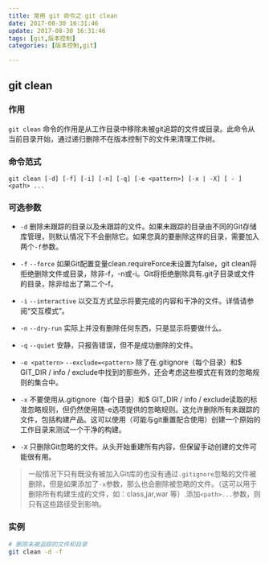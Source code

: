 ```yaml
---
title: 常用 git 命令之 git clean
date: 2017-08-30 16:31:46
update: 2017-08-30 16:31:46
tags: [git,版本控制]
categories: [版本控制,git]

---
```


## git clean

### 作用
`git clean` 命令的作用是从工作目录中移除未被git追踪的文件或目录。此命令从当前目录开始，通过递归删除不在版本控制下的文件来清理工作树。

### 命令范式
```shell
git clean [-d] [-f] [-i] [-n] [-q] [-e <pattern>] [-x | -X] [ - ] <path> ...
```
### 可选参数

* `-d`
删除未跟踪的目录以及未跟踪的文件。如果未跟踪的目录由不同的Git存储库管理，则默认情况下不会删除它。如果您真的要删除这样的目录，需要加入两个`-f`参数。

* `-f`
  `--force`
如果Git配置变量clean.requireForce未设置为false，git clean将拒绝删除文件或目录，除非-f，-n或-i。Git将拒绝删除具有.git子目录或文件的目录，除非给出了第二个-f。

* `-i`
  `--interactive`
以交互方式显示将要完成的内容和干净的文件。详情请参阅“交互模式”。

* `-n`
  `--dry-run`
实际上并没有删除任何东西，只是显示将要做什么。

* `-q`
  `--quiet`
安静，只报告错误，但不是成功删除的文件。

* `-e <pattern>`
  `--exclude=<pattern>`
除了在.gitignore（每个目录）和$ GIT_DIR / info / exclude中找到的那些外，还会考虑这些模式在有效的忽略规则的集合中。

* `-x`
不要使用从.gitignore（每个目录）和$ GIT_DIR / info / exclude读取的标准忽略规则，但仍然使用随-e选项提供的忽略规则。这允许删除所有未跟踪的文件，包括构建产品。这可以使用（可能与git重置配合使用）创建一个原始的工作目录来测试一个干净的构建。

* `-X`
只删除Git忽略的文件。从头开始重建所有内容，但保留手动创建的文件可能很有用。

> 一般情况下只有既没有被加入Git库的也没有通过`.gitignore`忽略的文件被删除，但是如果添加了`-x`参数，那么也会删除被忽略的文件。（这可以用于删除所有构建生成的文件，如：class,jar,war 等）.添加`<path>...`参数，则只有这些路径受到影响。

### 实例

```bash
# 删除未被追踪的文件和目录
git clean -d -f
```
